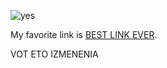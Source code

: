 ![yes](https://encrypted-tbn0.gstatic.com/images?q=tbn:ANd9GcTxv0ZriZcdd6sSUGsJ_rP97el2qYPB-ub5iCy1qCVY4A0Zd658x7whhhSZaiH6FrmQL_k&usqp=CAU)

My favorite link is [BEST LINK EVER](https://github.com/DanilUltrakill/UIP3lab/blob/main/README.md).

VOT ETO IZMENENIA
